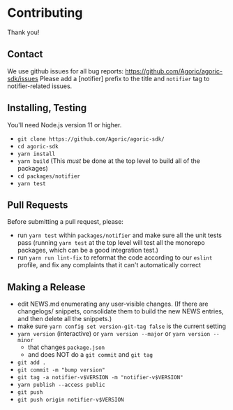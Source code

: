 # Contributing

Thank you!

## Contact

We use github issues for all bug reports:
https://github.com/Agoric/agoric-sdk/issues Please add a [notifier]
prefix to the title and `notifier` tag to notifier-related issues.

## Installing, Testing

You'll need Node.js version 11 or higher. 

* `git clone https://github.com/Agoric/agoric-sdk/`
* `cd agoric-sdk`
* `yarn install`
* `yarn build` (This *must* be done at the top level to build all of
  the packages)
* `cd packages/notifier`
* `yarn test`

## Pull Requests

Before submitting a pull request, please:

* run `yarn test` within `packages/notifier` and make sure all the unit
  tests pass (running `yarn test` at the top level will test all the
  monorepo packages, which can be a good integration test.)
* run `yarn run lint-fix` to reformat the code according to our `eslint`
  profile, and fix any complaints that it can't automatically correct

## Making a Release

* edit NEWS.md enumerating any user-visible changes. (If there are
  changelogs/ snippets, consolidate them to build the new NEWS
  entries, and then delete all the snippets.)
* make sure `yarn config set version-git-tag false` is the current
  setting
* `yarn version` (interactive) or `yarn version --major` or `yarn version --minor`
  * that changes `package.json`
  * and does NOT do a `git commit` and `git tag`
* `git add .`
* `git commit -m "bump version"`
* `git tag -a notifier-v$VERSION -m "notifier-v$VERSION"`
* `yarn publish --access public`
* `git push`
* `git push origin notifier-v$VERSION`
